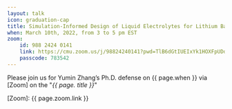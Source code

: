 ```yaml
---
layout: talk
icon: graduation-cap
title: Simulation-Informed Design of Liquid Electrolytes for Lithium Batteries
when: March 10th, 2022, from 3 to 5 pm EST
zoom:
    id: 988 2424 0141
    link: https://cmu.zoom.us/j/98824240141?pwd=TlB6dGtIUEIxYk1HOXFpUDdHRE5Fdz09
    passcode: 783542
---
```



Please join us for Yumin Zhang’s Ph.D. defense on {{ page.when }} via [Zoom] on the "*{{ page. title }}*"

[Zoom]: {{ page.zoom.link }}
